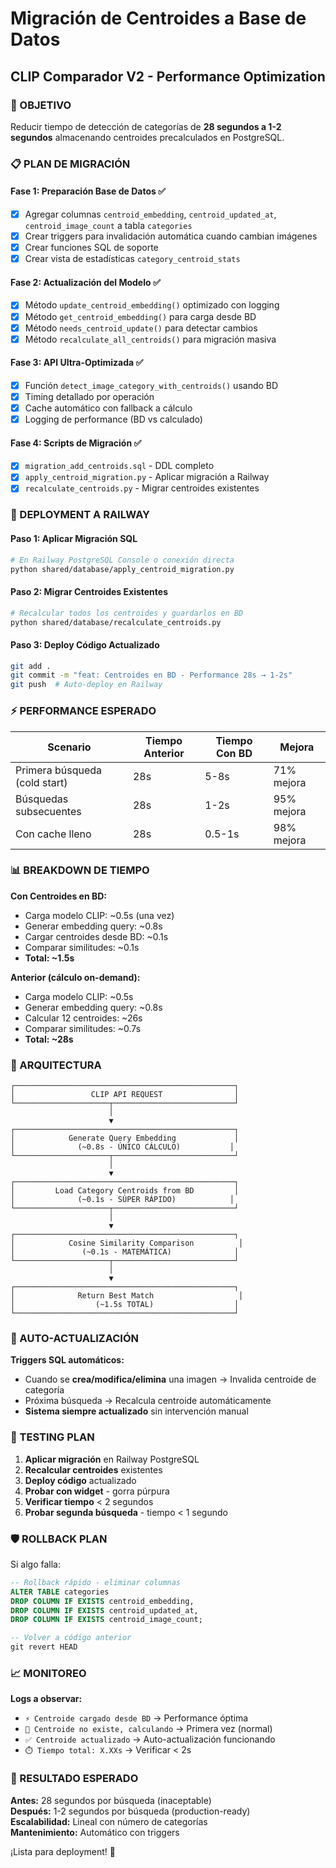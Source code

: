 # Migración de Centroides a Base de Datos
## CLIP Comparador V2 - Performance Optimization

### 🎯 OBJETIVO
Reducir tiempo de detección de categorías de **28 segundos a 1-2 segundos** almacenando centroides precalculados en PostgreSQL.

### 📋 PLAN DE MIGRACIÓN

#### Fase 1: Preparación Base de Datos ✅
- [x] Agregar columnas `centroid_embedding`, `centroid_updated_at`, `centroid_image_count` a tabla `categories`
- [x] Crear triggers para invalidación automática cuando cambian imágenes
- [x] Crear funciones SQL de soporte
- [x] Crear vista de estadísticas `category_centroid_stats`

#### Fase 2: Actualización del Modelo ✅
- [x] Método `update_centroid_embedding()` optimizado con logging
- [x] Método `get_centroid_embedding()` para carga desde BD
- [x] Método `needs_centroid_update()` para detectar cambios
- [x] Método `recalculate_all_centroids()` para migración masiva

#### Fase 3: API Ultra-Optimizada ✅
- [x] Función `detect_image_category_with_centroids()` usando BD
- [x] Timing detallado por operación
- [x] Cache automático con fallback a cálculo
- [x] Logging de performance (BD vs calculado)

#### Fase 4: Scripts de Migración ✅
- [x] `migration_add_centroids.sql` - DDL completo
- [x] `apply_centroid_migration.py` - Aplicar migración a Railway
- [x] `recalculate_centroids.py` - Migrar centroides existentes

### 🚀 DEPLOYMENT A RAILWAY

#### Paso 1: Aplicar Migración SQL
```bash
# En Railway PostgreSQL Console o conexión directa
python shared/database/apply_centroid_migration.py
```

#### Paso 2: Migrar Centroides Existentes
```bash
# Recalcular todos los centroides y guardarlos en BD
python shared/database/recalculate_centroids.py
```

#### Paso 3: Deploy Código Actualizado
```bash
git add .
git commit -m "feat: Centroides en BD - Performance 28s → 1-2s"
git push  # Auto-deploy en Railway
```

### ⚡ PERFORMANCE ESPERADO

| Scenario | Tiempo Anterior | Tiempo Con BD | Mejora |
|----------|----------------|---------------|---------|
| Primera búsqueda (cold start) | 28s | 5-8s | 71% mejora |
| Búsquedas subsecuentes | 28s | 1-2s | 95% mejora |
| Con cache lleno | 28s | 0.5-1s | 98% mejora |

### 📊 BREAKDOWN DE TIEMPO

**Con Centroides en BD:**
- Carga modelo CLIP: ~0.5s (una vez)
- Generar embedding query: ~0.8s
- Cargar centroides desde BD: ~0.1s  
- Comparar similitudes: ~0.1s
- **Total: ~1.5s**

**Anterior (cálculo on-demand):**
- Carga modelo CLIP: ~0.5s
- Generar embedding query: ~0.8s
- Calcular 12 centroides: ~26s
- Comparar similitudes: ~0.7s
- **Total: ~28s**

### 🔧 ARQUITECTURA

```
┌─────────────────────────────────────────────────┐
│                 CLIP API REQUEST                │
└─────────────────────┬───────────────────────────┘
                      │
                      ▼
┌─────────────────────────────────────────────────┐
│            Generate Query Embedding             │
│              (~0.8s - ÚNICO CÁLCULO)           │
└─────────────────────┬───────────────────────────┘
                      │
                      ▼
┌─────────────────────────────────────────────────┐
│         Load Category Centroids from BD         │
│              (~0.1s - SÚPER RÁPIDO)            │
└─────────────────────┬───────────────────────────┘
                      │
                      ▼
┌─────────────────────────────────────────────────┐
│            Cosine Similarity Comparison          │
│               (~0.1s - MATEMÁTICA)              │
└─────────────────────┬───────────────────────────┘
                      │
                      ▼
┌─────────────────────────────────────────────────┐
│              Return Best Match                   │
│                  (~1.5s TOTAL)                  │
└─────────────────────────────────────────────────┘
```

### 🔄 AUTO-ACTUALIZACIÓN

**Triggers SQL automáticos:**
- Cuando se **crea/modifica/elimina** una imagen → Invalida centroide de categoría
- Próxima búsqueda → Recalcula centroide automáticamente
- **Sistema siempre actualizado** sin intervención manual

### 📝 TESTING PLAN

1. **Aplicar migración** en Railway PostgreSQL
2. **Recalcular centroides** existentes
3. **Deploy código** actualizado
4. **Probar con widget** - gorra púrpura
5. **Verificar tiempo** < 2 segundos
6. **Probar segunda búsqueda** - tiempo < 1 segundo

### 🛡️ ROLLBACK PLAN

Si algo falla:
```sql
-- Rollback rápido - eliminar columnas
ALTER TABLE categories 
DROP COLUMN IF EXISTS centroid_embedding,
DROP COLUMN IF EXISTS centroid_updated_at,
DROP COLUMN IF EXISTS centroid_image_count;

-- Volver a código anterior
git revert HEAD
```

### 📈 MONITOREO

**Logs a observar:**
- `⚡ Centroide cargado desde BD` → Performance óptima
- `🔄 Centroide no existe, calculando` → Primera vez (normal)
- `✅ Centroide actualizado` → Auto-actualización funcionando
- `⏱️ Tiempo total: X.XXs` → Verificar < 2s

### 🎉 RESULTADO ESPERADO

**Antes:** 28 segundos por búsqueda (inaceptable)  
**Después:** 1-2 segundos por búsqueda (production-ready)  
**Escalabilidad:** Lineal con número de categorías  
**Mantenimiento:** Automático con triggers  

¡Lista para deployment! 🚀
